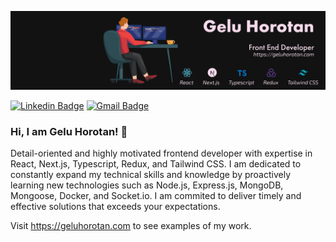 <!-- ![LinkedIn_banner_2](https://user-images.githubusercontent.com/12242598/227998737-c409dd76-0e89-4825-be01-59d3025ead99.png) -->
![github_banner3](https://github.com/GeluHorotan/GeluHorotan/blob/750418aa027c8c5d8408e17a57a321815ada7354/bannerL-01.png)



[![Linkedin Badge](https://img.shields.io/badge/-gelu--horotan-blue?style=flat&logo=Linkedin&logoColor=white&link=https://www.linkedin.com/in/gelu-horotan/)](https://www.linkedin.com/in/gelu-horotan/)
[![Gmail Badge](https://img.shields.io/badge/-horotangelu17-c14438?style=flat&logo=Gmail&logoColor=white&link=mailto:horotangelu17@gmail.com)](mailto:horotangelu17@gmail.com)

### Hi, I am Gelu Horotan! 👋

Detail-oriented and highly motivated frontend developer with expertise in React, Next.js, Typescript, Redux, and Tailwind CSS. I am dedicated to constantly expand my technical skills and knowledge by proactively learning new technologies such as Node.js, Express.js, MongoDB, Mongoose, Docker, and Socket.io. I am commited to deliver timely and effective solutions that exceeds your expectations.

Visit https://geluhorotan.com to see examples of my work.
